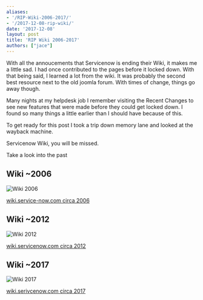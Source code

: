 ```yaml
---
aliases:
- '/RIP-Wiki-2006-2017/'
- '/2017-12-08-rip-wiki/'
date: '2017-12-08'
layout: post
title: 'RIP Wiki 2006-2017'
authors: ["jace"]
---
```


With all the annoucements that Servicenow is ending their Wiki, it makes
me a little sad. I had once contributed to the pages before it locked
down. With that being said, I learned a lot from the wiki. It was
probably the second best resource next to the old joomla forum. With
times of change, things go away though.

Many nights at my helpdesk job I remember visiting the Recent Changes to
see new features that were made before they could get locked down. I
found so many things a little earlier than I should have because of
this.

To get ready for this post I took a trip down memory lane and looked at
the wayback machine.

Servicenow Wiki, you will be missed.

Take a look into the past

## Wiki \~2006

![Wiki 2006](/uploads/rip-wiki-2007.png)

[wiki.service-now.com circa
2006](https://web.archive.org/web/20060818164044/http://wiki.service-now.com:80/index.php?title=Main_Page)

## Wiki \~2012

![Wiki 2012](/uploads/rip-wiki-2012.png)

[wiki.servicenow.com circa
2012](https://web.archive.org/web/20120630005208/http://wiki.servicenow.com:80/index.php?title=Main_Page)

## Wiki \~2017

![Wiki 2017](/uploads/rip-wiki-2017.png)

[wiki.serivcenow.com circa
2017](https://web.archive.org/web/20171208185714/http://wiki.servicenow.com/index.php?title=Main_Page#gsc.tab=0)
